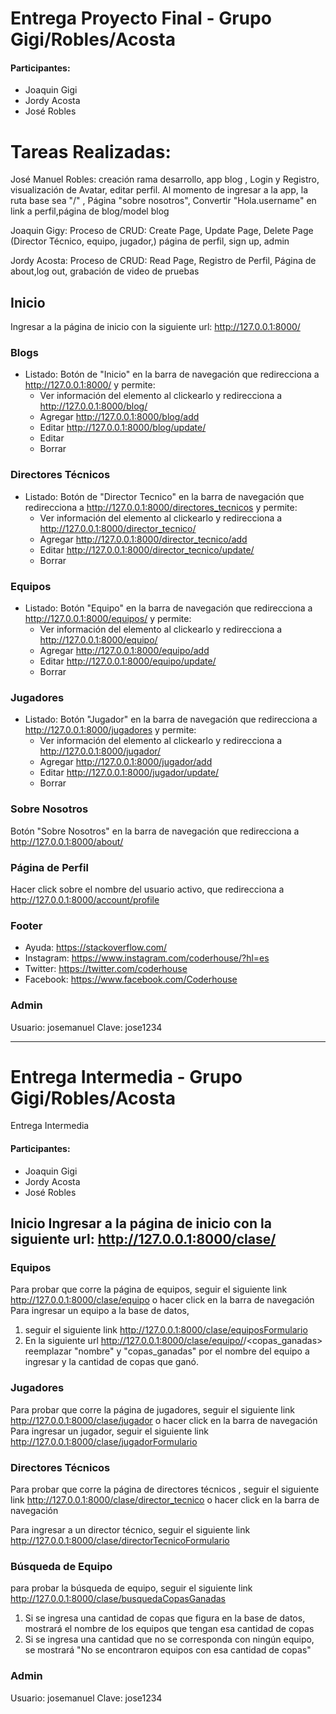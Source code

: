 # Entrega Proyecto Final - Grupo Gigi/Robles/Acosta


#### Participantes: 
* Joaquin Gigi
* Jordy Acosta
* José Robles 




# Tareas Realizadas:
José Manuel Robles: creación rama desarrollo, app blog , Login y Registro, visualización de Avatar, editar perfil.
Al momento de ingresar a la app, la ruta base sea "/" , Página "sobre nosotros", Convertir "Hola.username" en link a perfil,página de blog/model blog

Joaquin Gigy: Proceso de CRUD: Create Page, Update Page, Delete Page (Director Técnico, equipo, jugador,) página de perfil, sign up, admin

Jordy Acosta: Proceso de CRUD: Read Page, Registro de Perfil, Página de about,log out, grabación de video de pruebas

## Inicio
Ingresar a la página de inicio con la siguiente url: http://127.0.0.1:8000/

### Blogs
* Listado: Botón de "Inicio" en la barra de navegación que redirecciona a http://127.0.0.1:8000/ y permite:
    * Ver información del elemento al clickearlo y redirecciona a http://127.0.0.1:8000/blog/<id>
    * Agregar http://127.0.0.1:8000/blog/add
    * Editar  http://127.0.0.1:8000/blog/update/<id>
    * Editar
    * Borrar


### Directores Técnicos
* Listado: Botón de "Director Tecnico" en la barra de navegación que redirecciona a http://127.0.0.1:8000/directores_tecnicos y permite:
    * Ver información del elemento al clickearlo y redirecciona a http://127.0.0.1:8000/director_tecnico/<id>
    * Agregar http://127.0.0.1:8000/director_tecnico/add
    * Editar  http://127.0.0.1:8000/director_tecnico/update/<id>
    * Borrar  

### Equipos
* Listado: Botón "Equipo" en la barra de navegación que redirecciona a http://127.0.0.1:8000/equipos/ y permite:
    * Ver información del elemento al clickearlo y redirecciona a http://127.0.0.1:8000/equipo/<id>
    * Agregar http://127.0.0.1:8000/equipo/add
    * Editar  http://127.0.0.1:8000/equipo/update/<id>
    * Borrar

### Jugadores
* Listado: Botón "Jugador" en la barra de navegación que redirecciona a http://127.0.0.1:8000/jugadores y permite:
    * Ver información del elemento al clickearlo y redirecciona a http://127.0.0.1:8000/jugador/<id>
    * Agregar http://127.0.0.1:8000/jugador/add
    * Editar  http://127.0.0.1:8000/jugador/update/<id>
    * Borrar

### Sobre Nosotros
 Botón "Sobre Nosotros" en la barra de navegación que redirecciona a http://127.0.0.1:8000/about/

### Página de Perfil
Hacer click sobre el nombre del usuario activo, que redirecciona a http://127.0.0.1:8000/account/profile
 
### Footer
  * Ayuda: https://stackoverflow.com/
  * Instagram: https://www.instagram.com/coderhouse/?hl=es
  * Twitter: https://twitter.com/coderhouse
  * Facebook: https://www.facebook.com/Coderhouse


### Admin
  Usuario: josemanuel
  Clave: jose1234





----
# Entrega Intermedia - Grupo Gigi/Robles/Acosta

Entrega Intermedia 
#### Participantes: 
* Joaquin Gigi
* Jordy Acosta
* José Robles 

## Inicio Ingresar a la página de inicio con la siguiente url: http://127.0.0.1:8000/clase/

### Equipos
Para probar que corre la página de equipos, seguir el siguiente link  http://127.0.0.1:8000/clase/equipo o hacer click en la barra de navegación
Para ingresar un equipo a la base de datos, 
  1. seguir el siguiente link http://127.0.0.1:8000/clase/equiposFormulario
  2. En la siguiente url  http://127.0.0.1:8000/clase/equipo/<nombre>/<copas_ganadas> reemplazar "nombre" y "copas_ganadas" por el nombre del equipo a ingresar y la cantidad de copas que ganó.

### Jugadores
Para probar que corre la página de jugadores, seguir el siguiente link http://127.0.0.1:8000/clase/jugador o hacer click en la barra de navegación
Para ingresar un jugador, seguir el siguiente link http://127.0.0.1:8000/clase/jugadorFormulario


### Directores Técnicos

Para probar que corre la página de directores técnicos , seguir el siguiente link http://127.0.0.1:8000/clase/director_tecnico o hacer click en la barra de navegación

Para ingresar a un director técnico, seguir el siguiente link http://127.0.0.1:8000/clase/directorTecnicoFormulario


### Búsqueda de Equipo
para probar la búsqueda de equipo, seguir el siguiente link http://127.0.0.1:8000/clase/busquedaCopasGanadas
  1. Si se ingresa una cantidad de copas que figura en la base de datos, mostrará el nombre de los equipos que tengan esa cantidad de copas
  2. Si se ingresa una cantidad que no se corresponda con ningún equipo, se mostrará "No se encontraron equipos con esa cantidad de copas"  


### Admin
  Usuario: josemanuel
  Clave: jose1234



